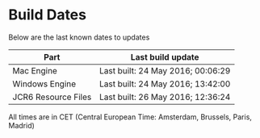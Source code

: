 # Build Dates

Below are the last known dates to updates

Part | Last build update
-----|-----
Mac Engine | Last built: 24 May 2016; 00:06:29
Windows Engine | Last built: 24 May 2016; 13:42:00
JCR6 Resource Files | Last built: 26 May 2016; 12:36:24
All times are in CET (Central European Time: Amsterdam, Brussels, Paris, Madrid)



